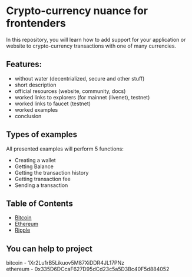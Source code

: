 # Crypto-currency nuance for frontenders
In this repository, you will learn how to add support for your application or website to crypto-currency transactions with one of many currencies.

## Features: 
- without water (decentrialized, secure and other stuff)
- short description
- official resources (website, community, docs)
- worked links to explorers (for mainnet (livenet), testnet)
- worked links to faucet (testnet)
- worked examples
- conclusion

## Types of examples
All presented examples will perform 5 functions:
- Creating a wallet
- Getting Balance
- Getting the transaction history
- Getting transaction fee
- Sending a transaction

## Table of Contents
- [Bitcoin](/bitcoin.md)
- [Ethereum](/ethereum.md)
- [Ripple](/ripple.md)


## You can help to project
bitcoin - 1Xr2Lu1rB5Likuov5M87XiDDR4JL17PNz     
ethereum - 0x335D6DCcaF627D95dCd23c5a5D3Bc40F5d884052
